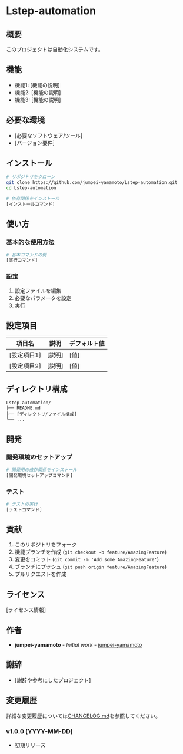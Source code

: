 # Lstep-automation

## 概要

このプロジェクトは自動化システムです。

## 機能

- 機能1: [機能の説明]
- 機能2: [機能の説明]
- 機能3: [機能の説明]

## 必要な環境

- [必要なソフトウェア/ツール]
- [バージョン要件]

## インストール

```bash
# リポジトリをクローン
git clone https://github.com/jumpei-yamamoto/Lstep-automation.git
cd Lstep-automation

# 依存関係をインストール
[インストールコマンド]
```

## 使い方

### 基本的な使用方法

```bash
# 基本コマンドの例
[実行コマンド]
```

### 設定

1. 設定ファイルを編集
2. 必要なパラメータを設定
3. 実行

## 設定項目

| 項目名 | 説明 | デフォルト値 |
|--------|------|--------------|
| [設定項目1] | [説明] | [値] |
| [設定項目2] | [説明] | [値] |

## ディレクトリ構成

```
Lstep-automation/
├── README.md
├── [ディレクトリ/ファイル構成]
└── ...
```

## 開発

### 開発環境のセットアップ

```bash
# 開発用の依存関係をインストール
[開発環境セットアップコマンド]
```

### テスト

```bash
# テストの実行
[テストコマンド]
```

## 貢献

1. このリポジトリをフォーク
2. 機能ブランチを作成 (`git checkout -b feature/AmazingFeature`)
3. 変更をコミット (`git commit -m 'Add some AmazingFeature'`)
4. ブランチにプッシュ (`git push origin feature/AmazingFeature`)
5. プルリクエストを作成

## ライセンス

[ライセンス情報]

## 作者

- **jumpei-yamamoto** - *Initial work* - [jumpei-yamamoto](https://github.com/jumpei-yamamoto)

## 謝辞

- [謝辞や参考にしたプロジェクト]

## 変更履歴

詳細な変更履歴については[CHANGELOG.md](CHANGELOG.md)を参照してください。

### v1.0.0 (YYYY-MM-DD)
- 初期リリース